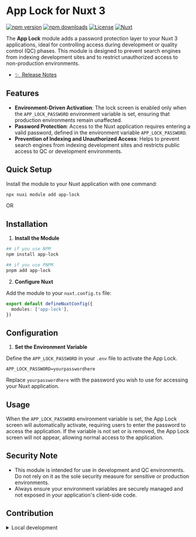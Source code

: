 <!--
Get your module up and running quickly.

Find and replace all on all files (CMD+SHIFT+F):
- Name: App Lock
- Package name: rashidpathiyil/app-lock
- Description: The App Lock module adds a password protection layer to your Nuxt 3 applications
-->

# App Lock for Nuxt 3

[![npm version][npm-version-src]][npm-version-href]
[![npm downloads][npm-downloads-src]][npm-downloads-href]
[![License][license-src]][license-href]
[![Nuxt][nuxt-src]][nuxt-href]

The **App Lock** module adds a password protection layer to your Nuxt 3 applications, ideal for controlling access during development or quality control (QC) phases. This module is designed to prevent search engines from indexing development sites and to restrict unauthorized access to non-production environments.

- [✨ &nbsp;Release Notes](/CHANGELOG.md)
<!-- - [🏀 Online playground](https://stackblitz.com/github/rashidpathiyil/app-lock?file=playground%2Fapp.vue) -->
<!-- - [📖 &nbsp;Documentation](https://example.com) -->

## Features

<!-- Highlight some of the features your module provide here -->
- **Environment-Driven Activation**: The lock screen is enabled only when the `APP_LOCK_PASSWORD` environment variable is set, ensuring that production environments remain unaffected.
- **Password Protection**: Access to the Nuxt application requires entering a valid password, defined in the environment variable `APP_LOCK_PASSWORD`.
- **Prevention of Indexing and Unauthorized Access**: Helps to prevent search engines from indexing development sites and restricts public access to QC or development environments.


## Quick Setup 

Install the module to your Nuxt application with one command:

```bash
npx nuxi module add app-lock
```

OR

## Installation

1. **Install the Module**

```bash
## if you use NPM
npm install app-lock

## if you use PNPM
pnpm add app-lock
```

2. **Configure Nuxt**

Add the module to your `nuxt.config.ts` file:

```ts
export default defineNuxtConfig({
  modules: ['app-lock'],
})
```

## Configuration

1. **Set the Environment Variable**

Define the `APP_LOCK_PASSWORD` in your `.env` file to activate the App Lock.

```env
APP_LOCK_PASSWORD=yourpasswordhere
```

Replace `yourpasswordhere` with the password you wish to use for accessing your Nuxt application.

## Usage

When the `APP_LOCK_PASSWORD` environment variable is set, the App Lock screen will automatically activate, requiring users to enter the password to access the application. If the variable is not set or is removed, the App Lock screen will not appear, allowing normal access to the application.

## Security Note

- This module is intended for use in development and QC environments. Do not rely on it as the sole security measure for sensitive or production environments.
- Always ensure your environment variables are securely managed and not exposed in your application's client-side code.


## Contribution

<details>
  <summary>Local development</summary>
  
  ```bash
  # Install dependencies
  npm install
  
  # Generate type stubs
  npm run dev:prepare
  
  # Develop with the playground
  npm run dev
  
  # Build the playground
  npm run dev:build
  
  # Run ESLint
  npm run lint
  
  # Run Vitest
  npm run test
  npm run test:watch
  
  # Release new version
  npm run release
  ```

</details>


<!-- Badges -->
[npm-version-src]: https://img.shields.io/npm/v/app-lock/latest.svg?style=flat&colorA=020420&colorB=00DC82
[npm-version-href]: https://npmjs.com/package/app-lock

[npm-downloads-src]: https://img.shields.io/npm/dm/app-lock.svg?style=flat&colorA=020420&colorB=00DC82
[npm-downloads-href]: https://npmjs.com/package/app-lock

[license-src]: https://img.shields.io/npm/l/app-lock.svg?style=flat&colorA=020420&colorB=00DC82
[license-href]: https://npmjs.com/package/app-lock

[nuxt-src]: https://img.shields.io/badge/Nuxt-020420?logo=nuxt.js
[nuxt-href]: https://nuxt.com
